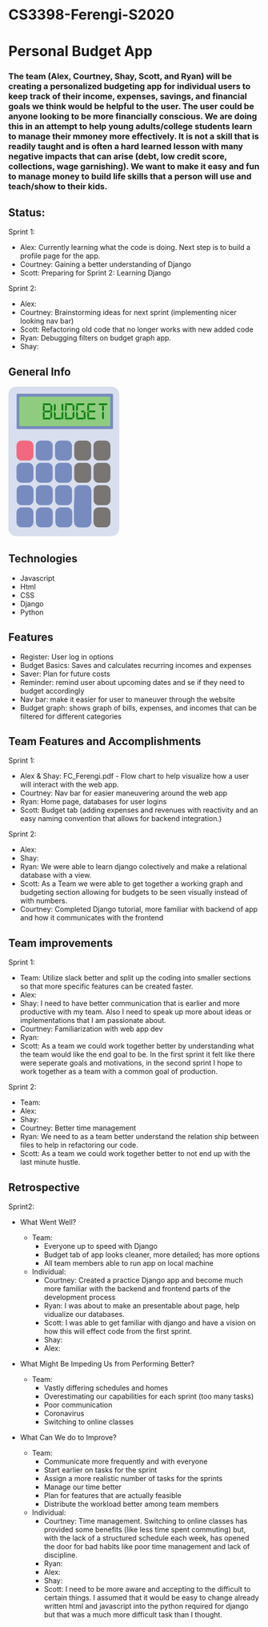 # CS3398-Ferengi-S2020

# Personal Budget App
### The team (Alex, Courtney, Shay, Scott, and Ryan) will be creating a personalized budgeting app for individual users to keep track of their income, expenses, savings, and financial goals we think would be helpful to the user. The user could be anyone looking to be more financially conscious. We are doing this in an attempt to help young adults/college students learn to manage their mmoney more effectively. It is not a skill that is readily taught and is often a hard learned lesson with many negative impacts that can arise (debt, low credit score, collections, wage garnishing). We want to make it easy and fun to manage money to build life skills that a person will use and teach/show to their kids.
## Status:
Sprint 1:
  - Alex: Currently learning what the code is doing. Next step is to build a profile page for the app. 
  - Courtney: Gaining a better understanding of Django
  - Scott: Preparing for Sprint 2: Learning Django
  
Sprint 2:
  - Alex:
  - Courtney: Brainstorming ideas for next sprint (implementing nicer looking nav bar)
  - Scott: Refactoring old code that no longer works with new added code
  - Ryan: Debugging filters on budget graph app.
  - Shay: 
  
## General Info 
![](images/fci-calculator.png)

## Technologies
- Javascript
- Html
- CSS
- Django
- Python

## Features 
- Register: User log in options
- Budget Basics: Saves and calculates recurring incomes and expenses 
- Saver: Plan for future costs 
- Reminder: remind user about upcoming dates and se if they need to budget accordingly 
- Nav bar: make it easier for user to maneuver through the website
- Budget graph: shows graph of bills, expenses, and incomes that can be filtered for different categories

## Team Features and Accomplishments
Sprint 1:
  - Alex & Shay: FC_Ferengi.pdf - Flow chart to help visualize how a user will interact with the web app.
  - Courtney: Nav bar for easier maneuvering around the web app
  - Ryan: Home page, databases for user logins
  - Scott: Budget tab (adding expenses and revenues with reactivity and an easy naming convention that allows for backend integration.)
  
Sprint 2:
  - Alex:
  - Shay:
  - Ryan: We were able to learn django colectively and make a relational database with a view.
  - Scott: As a Team we were able to get together a working graph and budgeting section allowing for budgets to be seen visually instead of with numbers.
  - Courtney: Completed Django tutorial, more familiar with backend of app and how it communicates with the frontend

## Team improvements
Sprint 1:
  - Team: Utilize slack better and split up the coding into smaller sections so that more specific features 
    can be created faster.
  - Alex:
  - Shay: I need to have better communication that is earlier and more productive with my team.
    Also I need to speak up more about ideas or implementations that I am passionate about.
  - Courtney: Familiarization with web app dev
  - Ryan: 
  - Scott: As a team we could work together better by understanding what the team would like the end goal to be. In the first sprint it     felt like there were seperate goals and motivations, in the second sprint I hope to work together as a team with a common goal of       production.
  
Sprint 2:
  - Team:
  - Alex:
  - Shay:
  - Courtney: Better time management
  - Ryan: We need to as a team better understand the relation ship between files to help in refactoring our code.
  - Scott: As a team we could work together better to not end up with the last minute hustle.
  
## Retrospective
Sprint2:
  - What Went Well?
    - Team:
      - Everyone up to speed with Django
      - Budget tab of app looks cleaner, more detailed; has more options
      - All team members able to run app on local machine
    - Individual:
      - Courtney: Created a practice Django app and become much more familiar with the backend and 
        frontend parts of the development process
      - Ryan: I was about to make an presentable about page, help vidualize our databases.
      - Scott: I was able to get familiar with django and have a vision on how this will effect code from the first sprint.
      - Shay:
      - Alex: 
      
  - What Might Be Impeding Us from Performing Better?
    - Team:
      - Vastly differing schedules and homes
      - Overestimating our capabilities for each sprint (too many tasks)
      - Poor communication
      - Coronavirus
      - Switching to online classes
      
  - What Can We do to Improve?
    - Team:
      - Communicate more frequently and with everyone
      - Start earlier on tasks for the sprint
      - Assign a more realistic number of tasks for the sprints
      - Manage our time better
      - Plan for features that are actually feasible
      - Distribute the workload better among team members
    - Individual:
      - Courtney: Time management. Switching to online classes has provided some benefits (like less time spent commuting) but,
        with the lack of a structured schedule each week, has opened the door for bad habits like poor time management and lack of               discipline.
      - Ryan:
      - Alex: 
      - Shay:
      - Scott: I need to be more aware and accepting to the difficult to certain things. I assumed that it would be easy to change already written html and javascript into the python required for django but that was a much more difficult task than I thought.

